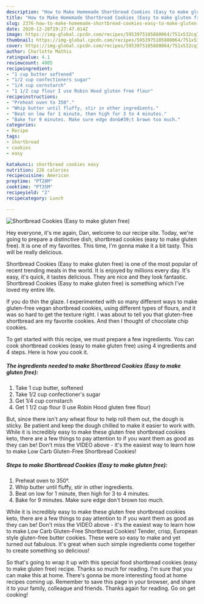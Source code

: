 ```yaml
---
description: "How to Make Homemade Shortbread Cookies (Easy to make gluten free)"
title: "How to Make Homemade Shortbread Cookies (Easy to make gluten free)"
slug: 2376-how-to-make-homemade-shortbread-cookies-easy-to-make-gluten-free
date: 2020-12-28T19:27:47.014Z
image: https://img-global.cpcdn.com/recipes/5953975105880064/751x532cq70/shortbread-cookies-easy-to-make-gluten-free-recipe-main-photo.jpg
thumbnail: https://img-global.cpcdn.com/recipes/5953975105880064/751x532cq70/shortbread-cookies-easy-to-make-gluten-free-recipe-main-photo.jpg
cover: https://img-global.cpcdn.com/recipes/5953975105880064/751x532cq70/shortbread-cookies-easy-to-make-gluten-free-recipe-main-photo.jpg
author: Charlotte Mathis
ratingvalue: 4.1
reviewcount: 4005
recipeingredient:
- "1 cup butter softened"
- "1/2 cup confectioners sugar"
- "1/4 cup cornstarch"
- "1 1/2 cup flour I use Robin Hood gluten free flour"
recipeinstructions:
- "Preheat oven to 350°."
- "Whip butter until fluffy, stir in other ingredients."
- "Beat on low for 1 minute, then high for 3 to 4 minutes."
- "Bake for 9 minutes. Make sure edge don&#39;t brown too much."
categories:
- Recipe
tags:
- shortbread
- cookies
- easy

katakunci: shortbread cookies easy 
nutrition: 226 calories
recipecuisine: American
preptime: "PT28M"
cooktime: "PT35M"
recipeyield: "2"
recipecategory: Lunch

---
```



![Shortbread Cookies (Easy to make gluten free)](https://img-global.cpcdn.com/recipes/5953975105880064/751x532cq70/shortbread-cookies-easy-to-make-gluten-free-recipe-main-photo.jpg)

Hey everyone, it's me again, Dan, welcome to our recipe site. Today, we're going to prepare a distinctive dish, shortbread cookies (easy to make gluten free). It is one of my favorites. This time, I'm gonna make it a bit tasty. This will be really delicious.

Shortbread Cookies (Easy to make gluten free) is one of the most popular of recent trending meals in the world. It is enjoyed by millions every day. It's easy, it's quick, it tastes delicious. They are nice and they look fantastic. Shortbread Cookies (Easy to make gluten free) is something which I've loved my entire life.

If you do thin the glaze. I experimented with so many different ways to make gluten-free vegan shortbread cookies, using different types of flours, and it was so hard to get the texture right. I was about to tell you that gluten-free shortbread are my favorite cookies. And then I thought of chocolate chip cookies.


To get started with this recipe, we must prepare a few ingredients. You can cook shortbread cookies (easy to make gluten free) using 4 ingredients and 4 steps. Here is how you cook it.

<!--inarticleads1-->

##### The ingredients needed to make Shortbread Cookies (Easy to make gluten free):

1. Take 1 cup butter, softened
1. Take 1/2 cup confectioner&#39;s sugar
1. Get 1/4 cup cornstarch
1. Get 1 1/2 cup flour (I use Robin Hood gluten free flour)


But, since there isn&#39;t any wheat flour to help roll them out, the dough is sticky. Be patient and keep the dough chilled to make it easier to work with. While it is incredibly easy to make these gluten free shortbread cookies keto, there are a few things to pay attention to if you want them as good as they can be! Don&#39;t miss the VIDEO above - it&#39;s the easiest way to learn how to make Low Carb Gluten-Free Shortbread Cookies! 

<!--inarticleads2-->

##### Steps to make Shortbread Cookies (Easy to make gluten free):

1. Preheat oven to 350°.
1. Whip butter until fluffy, stir in other ingredients.
1. Beat on low for 1 minute, then high for 3 to 4 minutes.
1. Bake for 9 minutes. Make sure edge don&#39;t brown too much.


While it is incredibly easy to make these gluten free shortbread cookies keto, there are a few things to pay attention to if you want them as good as they can be! Don&#39;t miss the VIDEO above - it&#39;s the easiest way to learn how to make Low Carb Gluten-Free Shortbread Cookies! Tender, crisp, European style gluten-free butter cookies. These were so easy to make and yet turned out fabulous. It&#39;s great when such simple ingredients come together to create something so delicious! 

So that's going to wrap it up with this special food shortbread cookies (easy to make gluten free) recipe. Thanks so much for reading. I'm sure that you can make this at home. There's gonna be more interesting food at home recipes coming up. Remember to save this page in your browser, and share it to your family, colleague and friends. Thanks again for reading. Go on get cooking!

